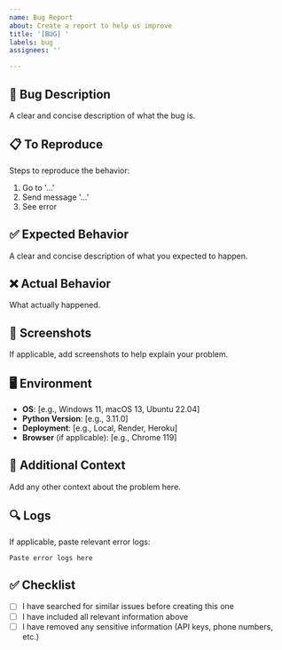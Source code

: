 ```yaml
---
name: Bug Report
about: Create a report to help us improve
title: '[BUG] '
labels: bug
assignees: ''

---
```


## 🐛 Bug Description
A clear and concise description of what the bug is.

## 📋 To Reproduce
Steps to reproduce the behavior:
1. Go to '...'
2. Send message '...'
3. See error

## ✅ Expected Behavior
A clear and concise description of what you expected to happen.

## ❌ Actual Behavior
What actually happened.

## 📸 Screenshots
If applicable, add screenshots to help explain your problem.

## 🖥️ Environment
- **OS**: [e.g., Windows 11, macOS 13, Ubuntu 22.04]
- **Python Version**: [e.g., 3.11.0]
- **Deployment**: [e.g., Local, Render, Heroku]
- **Browser** (if applicable): [e.g., Chrome 119]

## 📝 Additional Context
Add any other context about the problem here.

## 🔍 Logs
If applicable, paste relevant error logs:
```
Paste error logs here
```

## ✅ Checklist
- [ ] I have searched for similar issues before creating this one
- [ ] I have included all relevant information above
- [ ] I have removed any sensitive information (API keys, phone numbers, etc.)

